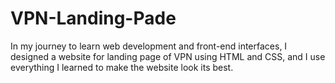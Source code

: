 # VPN-Landing-Pade
In my journey to learn web development and front-end interfaces, I designed a website for landing page of VPN using HTML and CSS, and I use everything I learned to make the website look its best.
